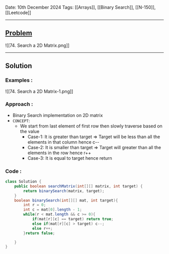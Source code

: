 
Date: 10th December 2024
Tags: [[Arrays]], [[Binary Search]], [[N-150]], [[Leetcode]]

---
## [Problem](https://leetcode.com/problems/search-a-2d-matrix/)

![[74. Search a 2D Matrix.png]]

---
## Solution

### Examples :

![[74. Search a 2D Matrix-1.png]]

### Approach :

- Binary Search implementation on 2D matrix
- `CONCEPT`: 
	- We start from last element of first row then slowly traverse based on the value
		- Case-1: It is greater than target => Target will be less than all the elements in that column hence c--
		- Case-2: It is smaller than target => Target will greater than all the elements in the row hence r++
		- Case-3: It is equal to target hence return
### Code :

```java
class Solution {
    public boolean searchMatrix(int[][] matrix, int target) {
        return binarySearch(matrix, target);
    }
    boolean binarySearch(int[][] mat, int target){
        int r = 0;
        int c = mat[0].length - 1;
        while(r < mat.length && c >= 0){
            if(mat[r][c] == target) return true;
            else if(mat[r][c] > target) c--;
            else r++;
        }return false;

    }
}
```




